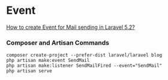 # Event

[How to create Event for Mail sending in Laravel 5.2?](https://www.itsolutionstuff.com/post/how-to-create-event-for-mail-sending-in-laravel-52example.html)

### Composer and Artisan Commands
```shell script
composer create-project --prefer-dist laravel/laravel blog
php artisan make:event SendMail
php artisan make:listener SendMailFired --event="SendMail"
php artisan serve
```
